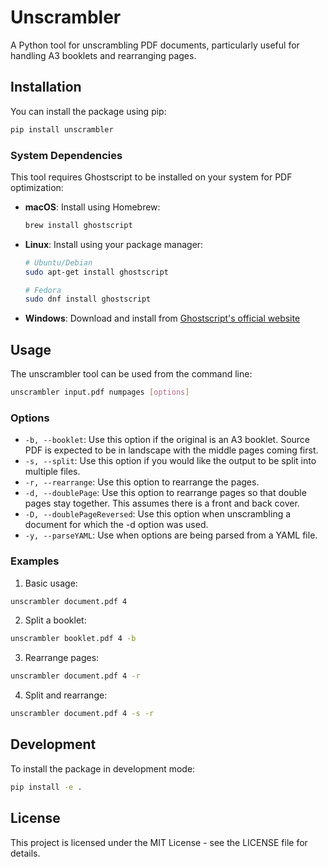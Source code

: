 # Unscrambler

A Python tool for unscrambling PDF documents, particularly useful for handling A3 booklets and rearranging pages.

## Installation

You can install the package using pip:

```bash
pip install unscrambler
```

### System Dependencies

This tool requires Ghostscript to be installed on your system for PDF optimization:

- **macOS**: Install using Homebrew:
  ```bash
  brew install ghostscript
  ```
- **Linux**: Install using your package manager:
  ```bash
  # Ubuntu/Debian
  sudo apt-get install ghostscript
  
  # Fedora
  sudo dnf install ghostscript
  ```
- **Windows**: Download and install from [Ghostscript's official website](https://www.ghostscript.com/download/gsdnld.html)

## Usage

The unscrambler tool can be used from the command line:

```bash
unscrambler input.pdf numpages [options]
```

### Options

- `-b, --booklet`: Use this option if the original is an A3 booklet. Source PDF is expected to be in landscape with the middle pages coming first.
- `-s, --split`: Use this option if you would like the output to be split into multiple files.
- `-r, --rearrange`: Use this option to rearrange the pages.
- `-d, --doublePage`: Use this option to rearrange pages so that double pages stay together. This assumes there is a front and back cover.
- `-D, --doublePageReversed`: Use this option when unscrambling a document for which the -d option was used.
- `-y, --parseYAML`: Use when options are being parsed from a YAML file.

### Examples

1. Basic usage:
```bash
unscrambler document.pdf 4
```

2. Split a booklet:
```bash
unscrambler booklet.pdf 4 -b
```

3. Rearrange pages:
```bash
unscrambler document.pdf 4 -r
```

4. Split and rearrange:
```bash
unscrambler document.pdf 4 -s -r
```

## Development

To install the package in development mode:

```bash
pip install -e .
```

## License

This project is licensed under the MIT License - see the LICENSE file for details. 